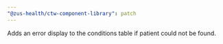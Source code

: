 ```yaml
---
"@zus-health/ctw-component-library": patch
---
```


Adds an error display to the conditions table if patient could not be found.
